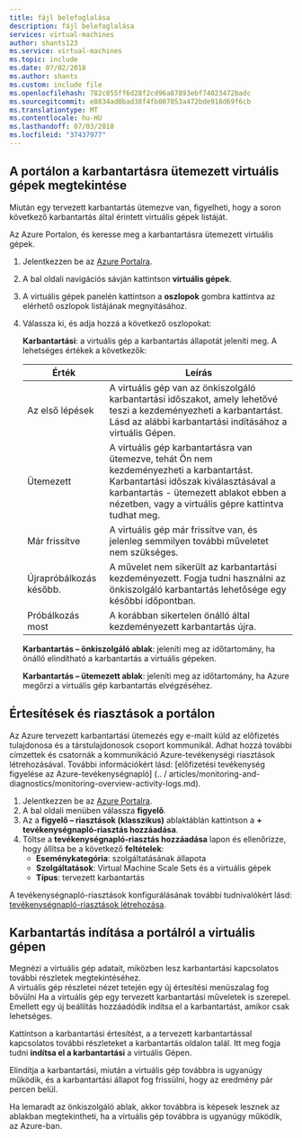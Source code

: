 ```yaml
---
title: fájl belefoglalása
description: fájl belefoglalása
services: virtual-machines
author: shants123
ms.service: virtual-machines
ms.topic: include
ms.date: 07/02/2018
ms.author: shants
ms.custom: include file
ms.openlocfilehash: 782c855ff6d28f2cd96a87893ebf74023472badc
ms.sourcegitcommit: e0834ad0bad38f4fb007053a472bde918d69f6cb
ms.translationtype: MT
ms.contentlocale: hu-HU
ms.lasthandoff: 07/03/2018
ms.locfileid: "37437977"
---
```

## <a name="view-vms-scheduled-for-maintenance-in-the-portal"></a>A portálon a karbantartásra ütemezett virtuális gépek megtekintése

Miután egy tervezett karbantartás ütemezve van, figyelheti, hogy a soron következő karbantartás által érintett virtuális gépek listáját. 

Az Azure Portalon, és keresse meg a karbantartásra ütemezett virtuális gépek.

1. Jelentkezzen be az [Azure Portalra](https://portal.azure.com).

2. A bal oldali navigációs sávján kattintson **virtuális gépek**.

3. A virtuális gépek panelén kattintson a **oszlopok** gombra kattintva az elérhető oszlopok listájának megnyitásához.

4. Válassza ki, és adja hozzá a következő oszlopokat:

   **Karbantartási**: a virtuális gép a karbantartás állapotát jeleníti meg. A lehetséges értékek a következők:
      
      | Érték | Leírás |
      |-------|-------------|
      | Az első lépések | A virtuális gép van az önkiszolgáló karbantartási időszakot, amely lehetővé teszi a kezdeményezheti a karbantartást. Lásd az alábbi karbantartási indításához a virtuális Gépen. | 
      | Ütemezett | A virtuális gép karbantartásra van ütemezve, tehát Ön nem kezdeményezheti a karbantartást. Karbantartási időszak kiválasztásával a karbantartás - ütemezett ablakot ebben a nézetben, vagy a virtuális gépre kattintva tudhat meg. | 
      | Már frissítve | A virtuális gép már frissítve van, és jelenleg semmilyen további műveletet nem szükséges. | 
      | Újrapróbálkozás később. | A művelet nem sikerült az karbantartási kezdeményezett. Fogja tudni használni az önkiszolgáló karbantartás lehetősége egy későbbi időpontban. | 
      | Próbálkozás most | A korábban sikertelen önálló által kezdeményezett karbantartás újra. | 

   **Karbantartás – önkiszolgáló ablak**: jeleníti meg az időtartomány, ha önálló elindítható a karbantartás a virtuális gépeken.
   
   **Karbantartás – ütemezett ablak**: jeleníti meg az időtartomány, ha Azure megőrzi a virtuális gép karbantartás elvégzéséhez. 



## <a name="notification-and-alerts-in-the-portal"></a>Értesítések és riasztások a portálon

Az Azure tervezett karbantartási ütemezés egy e-mailt küld az előfizetés tulajdonosa és a társtulajdonosok csoport kommunikál. Adhat hozzá további címzettek és csatornák a kommunikáció Azure-tevékenységi riasztások létrehozásával. További információkért lásd: [előfizetési tevékenység figyelése az Azure-tevékenységnapló] (.. / articles/monitoring-and-diagnostics/monitoring-overview-activity-logs.md).

1. Jelentkezzen be az [Azure Portalra](https://portal.azure.com).
2. A bal oldali menüben válassza **figyelő**. 
3. Az a **figyelő – riasztások (klasszikus)** ablaktáblán kattintson a **+ tevékenységnapló-riasztás hozzáadása**.
5. Töltse a **tevékenységnapló-riasztás hozzáadása** lapon és ellenőrizze, hogy állítsa be a következő **feltételek**:
   - **Eseménykategória**: szolgáltatásának állapota
   - **Szolgáltatások**: Virtual Machine Scale Sets és a virtuális gépek
   - **Típus**: tervezett karbantartás 
    
A tevékenységnapló-riasztások konfigurálásának további tudnivalókért lásd: [tevékenységnapló-riasztások létrehozása](../articles/monitoring-and-diagnostics/monitoring-activity-log-alerts.md).
    
    
## <a name="start-maintenance-on-your-vm-from-the-portal"></a>Karbantartás indítása a portálról a virtuális gépen

Megnézi a virtuális gép adatait, miközben lesz karbantartási kapcsolatos további részletek megtekintéséhez.  
A virtuális gép részletei nézet tetején egy új értesítési menüszalag fog bővülni Ha a virtuális gép egy tervezett karbantartási műveletek is szerepel. Emellett egy új beállítás hozzáadódik indítsa el a karbantartást, amikor csak lehetséges. 


Kattintson a karbantartási értesítést, a a tervezett karbantartással kapcsolatos további részleteket a karbantartás oldalon talál. Itt meg fogja tudni **indítsa el a karbantartási** a virtuális Gépen.

Elindítja a karbantartási, miután a virtuális gép továbbra is ugyanúgy működik, és a karbantartási állapot fog frissülni, hogy az eredmény pár percen belül.

Ha lemaradt az önkiszolgáló ablak, akkor továbbra is képesek lesznek az ablakban megtekintheti, ha a virtuális gép továbbra is ugyanúgy működik, az Azure-ban. 

